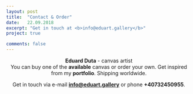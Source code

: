 ```yaml
---
layout: post
title:  "Contact & Order"
date:   22.09.2018
excerpt: "Get in touch at <b>info@eduart.gallery</b>"
project: true

comments: false
---
```

<center><b>Eduard Duta</b> - canvas artist</center>
 
<center>You can buy one of the <b>available</b> canvas or order your own. Get inspired from my <b>portfolio</b>. Shipping worldwide.

Get in touch via e-mail <b>info@eduart.gallery</b> or phone <b>+40732450955</b>.</center>





